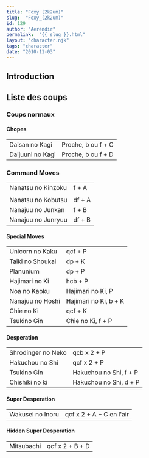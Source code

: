```yaml
---
title: "Foxy (2k2um)"
slug:  "Foxy_(2k2um)"
id: 129
author: "Aerendir"
permalink:  "{{ slug }}.html"
layout: "character.njk"
tags: "character"
date: "2010-11-03"
---
```


## Introduction

## Liste des coups

### Coups normaux

#### Chopes

|                  |                    |
|------------------|--------------------|
| Daisan no Kagi   | Proche, b ou f + C |
| Daijuuni no Kagi | Proche, b ou f + D |

### Command Moves

|                    |        |
|--------------------|--------|
| Nanatsu no Kinzoku | f + A  |
|                    |        |
| Nanatsu no Kobutsu | df + A |
| Nanajuu no Junkan  | f + B  |
| Nanajuu no Junryuu | df + B |

#### Special Moves

|                  |                       |
|------------------|-----------------------|
| Unicorn no Kaku  | qcf + P               |
| Taiki no Shoukai | dp + K                |
| Planunium        | dp + P                |
| Hajimari no Ki   | hcb + P               |
| Noa no Kaoku     | Hajimari no Ki, P     |
| Nanajuu no Hoshi | Hajimari no Ki, b + K |
| Chie no Ki       | qcf + K               |
| Tsukino Gin      | Chie no Ki, f + P     |

#### Desperation

|                    |                        |
|--------------------|------------------------|
| Shrodinger no Neko | qcb x 2 + P            |
| Hakuchou no Shi    | qcf x 2 + P            |
| Tsukino Gin        | Hakuchou no Shi, f + P |
| Chishiki no ki     | Hakuchou no Shi, d + P |

#### Super Desperation

|                  |                          |
|------------------|--------------------------|
| Wakusei no Inoru | qcf x 2 + A + C en l'air |

#### Hidden Super Desperation

|            |                 |
|------------|-----------------|
| Mitsubachi | qcf x 2 + B + D |
